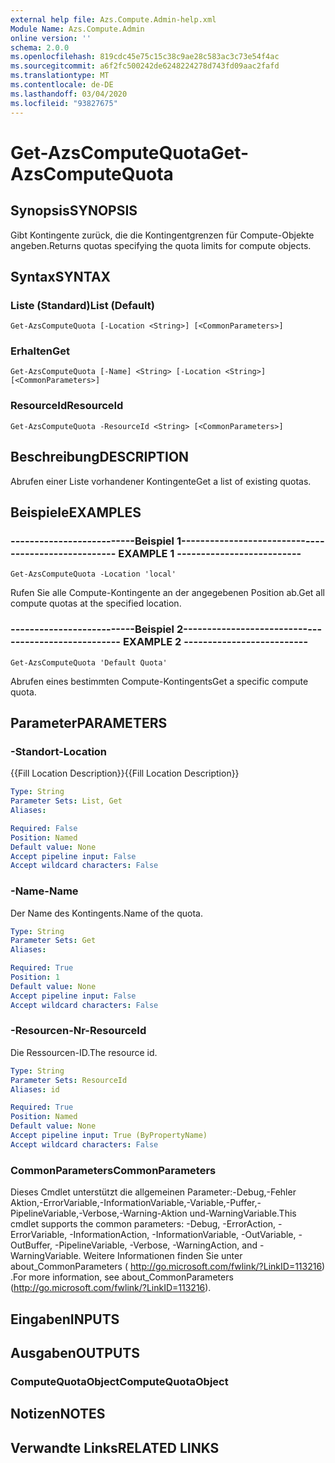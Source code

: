 ```yaml
---
external help file: Azs.Compute.Admin-help.xml
Module Name: Azs.Compute.Admin
online version: ''
schema: 2.0.0
ms.openlocfilehash: 819cdc45e75c15c38c9ae28c583ac3c73e54f4ac
ms.sourcegitcommit: a6f2fc500242de6248224278d743fd09aac2fafd
ms.translationtype: MT
ms.contentlocale: de-DE
ms.lasthandoff: 03/04/2020
ms.locfileid: "93827675"
---
```

# <span data-ttu-id="2237d-101">Get-AzsComputeQuota</span><span class="sxs-lookup"><span data-stu-id="2237d-101">Get-AzsComputeQuota</span></span>

## <span data-ttu-id="2237d-102">Synopsis</span><span class="sxs-lookup"><span data-stu-id="2237d-102">SYNOPSIS</span></span>
<span data-ttu-id="2237d-103">Gibt Kontingente zurück, die die Kontingentgrenzen für Compute-Objekte angeben.</span><span class="sxs-lookup"><span data-stu-id="2237d-103">Returns quotas specifying the quota limits for compute objects.</span></span>

## <span data-ttu-id="2237d-104">Syntax</span><span class="sxs-lookup"><span data-stu-id="2237d-104">SYNTAX</span></span>

### <span data-ttu-id="2237d-105">Liste (Standard)</span><span class="sxs-lookup"><span data-stu-id="2237d-105">List (Default)</span></span>
```
Get-AzsComputeQuota [-Location <String>] [<CommonParameters>]
```

### <span data-ttu-id="2237d-106">Erhalten</span><span class="sxs-lookup"><span data-stu-id="2237d-106">Get</span></span>
```
Get-AzsComputeQuota [-Name] <String> [-Location <String>] [<CommonParameters>]
```

### <span data-ttu-id="2237d-107">ResourceId</span><span class="sxs-lookup"><span data-stu-id="2237d-107">ResourceId</span></span>
```
Get-AzsComputeQuota -ResourceId <String> [<CommonParameters>]
```

## <span data-ttu-id="2237d-108">Beschreibung</span><span class="sxs-lookup"><span data-stu-id="2237d-108">DESCRIPTION</span></span>
<span data-ttu-id="2237d-109">Abrufen einer Liste vorhandener Kontingente</span><span class="sxs-lookup"><span data-stu-id="2237d-109">Get a list of existing quotas.</span></span>

## <span data-ttu-id="2237d-110">Beispiele</span><span class="sxs-lookup"><span data-stu-id="2237d-110">EXAMPLES</span></span>

### <span data-ttu-id="2237d-111">--------------------------Beispiel 1--------------------------</span><span class="sxs-lookup"><span data-stu-id="2237d-111">-------------------------- EXAMPLE 1 --------------------------</span></span>
```
Get-AzsComputeQuota -Location 'local'
```

<span data-ttu-id="2237d-112">Rufen Sie alle Compute-Kontingente an der angegebenen Position ab.</span><span class="sxs-lookup"><span data-stu-id="2237d-112">Get all compute quotas at the specified location.</span></span>

### <span data-ttu-id="2237d-113">--------------------------Beispiel 2--------------------------</span><span class="sxs-lookup"><span data-stu-id="2237d-113">-------------------------- EXAMPLE 2 --------------------------</span></span>
```
Get-AzsComputeQuota 'Default Quota'
```

<span data-ttu-id="2237d-114">Abrufen eines bestimmten Compute-Kontingents</span><span class="sxs-lookup"><span data-stu-id="2237d-114">Get a specific compute quota.</span></span>

## <span data-ttu-id="2237d-115">Parameter</span><span class="sxs-lookup"><span data-stu-id="2237d-115">PARAMETERS</span></span>

### <span data-ttu-id="2237d-116">-Standort</span><span class="sxs-lookup"><span data-stu-id="2237d-116">-Location</span></span>
<span data-ttu-id="2237d-117">{{Fill Location Description}}</span><span class="sxs-lookup"><span data-stu-id="2237d-117">{{Fill Location Description}}</span></span>

```yaml
Type: String
Parameter Sets: List, Get
Aliases: 

Required: False
Position: Named
Default value: None
Accept pipeline input: False
Accept wildcard characters: False
```

### <span data-ttu-id="2237d-118">-Name</span><span class="sxs-lookup"><span data-stu-id="2237d-118">-Name</span></span>
<span data-ttu-id="2237d-119">Der Name des Kontingents.</span><span class="sxs-lookup"><span data-stu-id="2237d-119">Name of the quota.</span></span>

```yaml
Type: String
Parameter Sets: Get
Aliases: 

Required: True
Position: 1
Default value: None
Accept pipeline input: False
Accept wildcard characters: False
```

### <span data-ttu-id="2237d-120">-Resourcen-Nr</span><span class="sxs-lookup"><span data-stu-id="2237d-120">-ResourceId</span></span>
<span data-ttu-id="2237d-121">Die Ressourcen-ID.</span><span class="sxs-lookup"><span data-stu-id="2237d-121">The resource id.</span></span>

```yaml
Type: String
Parameter Sets: ResourceId
Aliases: id

Required: True
Position: Named
Default value: None
Accept pipeline input: True (ByPropertyName)
Accept wildcard characters: False
```

### <span data-ttu-id="2237d-122">CommonParameters</span><span class="sxs-lookup"><span data-stu-id="2237d-122">CommonParameters</span></span>
<span data-ttu-id="2237d-123">Dieses Cmdlet unterstützt die allgemeinen Parameter:-Debug,-Fehler Aktion,-ErrorVariable,-InformationVariable,-Variable,-Puffer,-PipelineVariable,-Verbose,-Warning-Aktion und-WarningVariable.</span><span class="sxs-lookup"><span data-stu-id="2237d-123">This cmdlet supports the common parameters: -Debug, -ErrorAction, -ErrorVariable, -InformationAction, -InformationVariable, -OutVariable, -OutBuffer, -PipelineVariable, -Verbose, -WarningAction, and -WarningVariable.</span></span> <span data-ttu-id="2237d-124">Weitere Informationen finden Sie unter about_CommonParameters ( http://go.microsoft.com/fwlink/?LinkID=113216) .</span><span class="sxs-lookup"><span data-stu-id="2237d-124">For more information, see about_CommonParameters (http://go.microsoft.com/fwlink/?LinkID=113216).</span></span>

## <span data-ttu-id="2237d-125">Eingaben</span><span class="sxs-lookup"><span data-stu-id="2237d-125">INPUTS</span></span>

## <span data-ttu-id="2237d-126">Ausgaben</span><span class="sxs-lookup"><span data-stu-id="2237d-126">OUTPUTS</span></span>

### <span data-ttu-id="2237d-127">ComputeQuotaObject</span><span class="sxs-lookup"><span data-stu-id="2237d-127">ComputeQuotaObject</span></span>

## <span data-ttu-id="2237d-128">Notizen</span><span class="sxs-lookup"><span data-stu-id="2237d-128">NOTES</span></span>

## <span data-ttu-id="2237d-129">Verwandte Links</span><span class="sxs-lookup"><span data-stu-id="2237d-129">RELATED LINKS</span></span>

